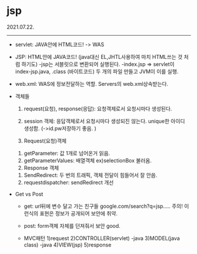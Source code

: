 # jsp
2021.07.22.
___

* servlet: JAVA안에 HTML코드! -> WAS
* JSP: HTML안에 JAVA코드! (java대신 EL,JHTL사용하여 마치 HTML쓰는 것 처럼 하기도)
      -jsp는 서블릿으로 변환되어 실행된다. 
      -index.jsp  => servlet이 index-jsp.java, .class (바이트코드) 두 개의 파일 만들고 JVM이 이를 실행. 
* web.xml: WAS에 정보전달하는 역할. Servers의 web.xml상속받는다.

* 객체들
  1. request(요청), response(응답): 요청객제로서 요청시마다 생성된다. 
  2. session 객체: 응답객체로서 요청시마다 생성되진 않는다. unique한 아이디 생성함. (->id.pw저장하기 좋음. )

  1. Request(요청)객체
    1) getParameter: 값 1개로 넘어온거 읽음. 
    2) getParameterValues: 배열객체 ex)selectionBox 불러옴.
  2. Response 객체
    1) SendRedirect: 두 번의 트래픽, 객체 전달이 힘들어서 잘 안씀. 
    2) requestdispatcher: sendRedirect 개선
  
* Get vs Post
  - get: url뒤에 변수 달고 가는 친구들
        google.com/search?q=jsp.....
        주의! 이런식의 표현은 정보가 공개되어 보안에 취약.
        
  - post: form객체 자체를 던져줘서 보안 good.
  
  * MVC패턴
    1)request
    2)CONTROLLER(servlet) -java
    3)MODEL(java class) -java
    4)VIEW(jsp)
    5)response
  
  
  

